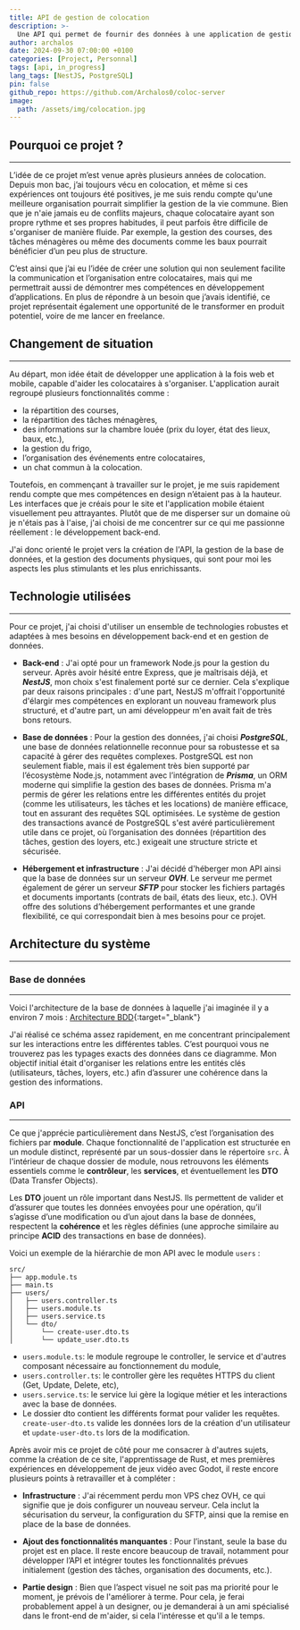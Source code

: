 ```yaml
---
title: API de gestion de colocation
description: >-
  Une API qui permet de fournir des données à une application de gestion de colocation
author: archalos
date: 2024-09-30 07:00:00 +0100
categories: [Project, Personnal]
tags: [api, in_progress]
lang_tags: [NestJS, PostgreSQL]
pin: false
github_repo: https://github.com/Archalos0/coloc-server
image:
  path: /assets/img/colocation.jpg
---
```


## Pourquoi ce projet ?
***

L’idée de ce projet m’est venue après plusieurs années de colocation. Depuis mon bac, j’ai toujours vécu en colocation, et même si ces expériences ont toujours été positives, je me suis rendu compte qu'une meilleure organisation pourrait simplifier la gestion de la vie commune. Bien que je n'aie jamais eu de conflits majeurs, chaque colocataire ayant son propre rythme et ses propres habitudes, il peut parfois être difficile de s'organiser de manière fluide. Par exemple, la gestion des courses, des tâches ménagères ou même des documents comme les baux pourrait bénéficier d’un peu plus de structure.

C’est ainsi que j’ai eu l’idée de créer une solution qui non seulement facilite la communication et l’organisation entre colocataires, mais qui me permettrait aussi de démontrer mes compétences en développement d’applications. En plus de répondre à un besoin que j’avais identifié, ce projet représentait également une opportunité de le transformer en produit potentiel, voire de me lancer en freelance.

## Changement de situation
***

Au départ, mon idée était de développer une application à la fois web et mobile, capable d'aider les colocataires à s'organiser. L'application aurait regroupé plusieurs fonctionnalités comme :

- la répartition des courses,
- la répartition des tâches ménagères,
- des informations sur la chambre louée (prix du loyer, état des lieux, baux, etc.),
- la gestion du frigo,
- l’organisation des événements entre colocataires,
- un chat commun à la colocation.
  
Toutefois, en commençant à travailler sur le projet, je me suis rapidement rendu compte que mes compétences en design n’étaient pas à la hauteur. Les interfaces que je créais pour le site et l'application mobile étaient visuellement peu attrayantes. Plutôt que de me disperser sur un domaine où je n'étais pas à l'aise, j'ai choisi de me concentrer sur ce qui me passionne réellement : le développement back-end.

J'ai donc orienté le projet vers la création de l'API, la gestion de la base de données, et la gestion des documents physiques, qui sont pour moi les aspects les plus stimulants et les plus enrichissants.


## Technologie utilisées
***

Pour ce projet, j'ai choisi d'utiliser un ensemble de technologies robustes et adaptées à mes besoins en développement back-end et en gestion de données.

- **Back-end** : J'ai opté pour un framework Node.js pour la gestion du serveur. Après avoir hésité entre Express, que je maîtrisais déjà, et ***NestJS***, mon choix s'est finalement porté sur ce dernier. Cela s'explique par deux raisons principales : d'une part, NestJS m'offrait l'opportunité d'élargir mes compétences en explorant un nouveau framework plus structuré, et d'autre part, un ami développeur m'en avait fait de très bons retours.

- **Base de données** : Pour la gestion des données, j'ai choisi ***PostgreSQL***, une base de données relationnelle reconnue pour sa robustesse et sa capacité à gérer des requêtes complexes. PostgreSQL est non seulement fiable, mais il est également très bien supporté par l’écosystème Node.js, notamment avec l’intégration de ***Prisma***, un ORM moderne qui simplifie la gestion des bases de données. Prisma m'a permis de gérer les relations entre les différentes entités du projet (comme les utilisateurs, les tâches et les locations) de manière efficace, tout en assurant des requêtes SQL optimisées. Le système de gestion des transactions avancé de PostgreSQL s'est avéré particulièrement utile dans ce projet, où l’organisation des données (répartition des tâches, gestion des loyers, etc.) exigeait une structure stricte et sécurisée.

- **Hébergement et infrastructure** : J'ai décidé d'héberger mon API ainsi que la base de données sur un serveur ***OVH***. Le serveur me permet également de gérer un serveur ***SFTP*** pour stocker les fichiers partagés et documents importants (contrats de bail, états des lieux, etc.). OVH offre des solutions d’hébergement performantes et une grande flexibilité, ce qui correspondait bien à mes besoins pour ce projet.

## Architecture du système
***

### Base de données
***

Voici l'architecture de la base de données à laquelle j'ai imaginée il y a environ 7 mois : [Architecture BDD](https://miro.com/app/board/uXjVN8nFNlg=/?share_link_id=592237369844){:target="_blank"}

J'ai réalisé ce schéma assez rapidement, en me concentrant principalement sur les interactions entre les différentes tables. C’est pourquoi vous ne trouverez pas les typages exacts des données dans ce diagramme. Mon objectif initial était d'organiser les relations entre les entités clés (utilisateurs, tâches, loyers, etc.) afin d’assurer une cohérence dans la gestion des informations.

### API
***

Ce que j'apprécie particulièrement dans NestJS, c’est l’organisation des fichiers par **module**. Chaque fonctionnalité de l'application est structurée en un module distinct, représenté par un sous-dossier dans le répertoire `src`. À l'intérieur de chaque dossier de module, nous retrouvons les éléments essentiels comme le **contrôleur**, les **services**, et éventuellement les **DTO** (Data Transfer Objects).

Les **DTO** jouent un rôle important dans NestJS. Ils permettent de valider et d’assurer que toutes les données envoyées pour une opération, qu’il s’agisse d’une modification ou d’un ajout dans la base de données, respectent la **cohérence** et les règles définies (une approche similaire au principe **ACID** des transactions en base de données).

Voici un exemple de la hiérarchie de mon API avec le module `users` :

```
src/
├── app.module.ts
├── main.ts
├── users/
│   ├── users.controller.ts
│   ├── users.module.ts
│   ├── users.service.ts
│   └── dto/
│       └── create-user.dto.ts
│       └── update_user.dto.ts
```

- `users.module.ts`: le module regroupe le controller, le service et d'autres composant nécessaire au fonctionnement du module,
- `users.controller.ts`: le controller gère les requêtes HTTPS du client (Get, Update, Delete, etc),
- `users.service.ts`: le service lui gère la logique métier et les interactions avec la base de données.
- Le dossier dto contient les différents format pour valider les requêtes. `create-user-dto.ts` valide les données lors de la création d'un utilisateur et `update-user-dto.ts` lors de la modification.


Après avoir mis ce projet de côté pour me consacrer à d'autres sujets, comme la création de ce site, l'apprentissage de Rust, et mes premières expériences en développement de jeux vidéo avec Godot, il reste encore plusieurs points à retravailler et à compléter :

- **Infrastructure** : J'ai récemment perdu mon VPS chez OVH, ce qui signifie que je dois configurer un nouveau serveur. Cela inclut la sécurisation du serveur, la configuration du SFTP, ainsi que la remise en place de la base de données.

- **Ajout des fonctionnalités manquantes** : Pour l’instant, seule la base du projet est en place. Il reste encore beaucoup de travail, notamment pour développer l’API et intégrer toutes les fonctionnalités prévues initialement (gestion des tâches, organisation des documents, etc.).

- **Partie design** : Bien que l’aspect visuel ne soit pas ma priorité pour le moment, je prévois de l'améliorer à terme. Pour cela, je ferai probablement appel à un designer, ou je demanderai à un ami spécialisé dans le front-end de m'aider, si cela l'intéresse et qu'il a le temps.
